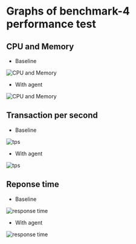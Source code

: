# Graphs of benchmark-4 performance test

## CPU and Memory
* Baseline

![CPU and Memory](https://skyapmtest.github.io/page-resources/3.2/performance-results/benchmark-4/baseline/cpu-memory-baseline.png)

* With agent

![CPU and Memory](https://skyapmtest.github.io/page-resources/3.2/performance-results/benchmark-4/agent/cpu-memory-agent.png)


## Transaction per second
* Baseline

![tps](https://skyapmtest.github.io/page-resources/3.2/performance-results/benchmark-4/baseline/tps-baseline.png)

* With agent

![tps](https://skyapmtest.github.io/page-resources/3.2/performance-results/benchmark-4/agent/tps-agent.png)


## Reponse time
* Baseline

![response time](https://skyapmtest.github.io/page-resources/3.2/performance-results/benchmark-4/baseline/responsetime-baseline.png)

* With agent

![response time](https://skyapmtest.github.io/page-resources/3.2/performance-results/benchmark-4/agent/responsetime-agent.png)
